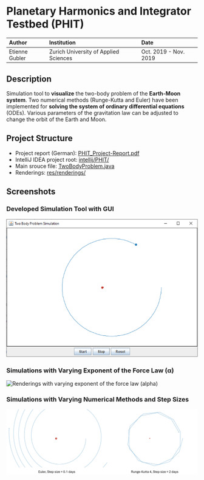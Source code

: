 # Planetary Harmonics and Integrator Testbed (PHIT)

| Author | Institution | Date |
|:---|:---|:---|
| Etienne Gubler | Zurich University of Applied Sciences | Oct. 2019 - Nov. 2019 |

## Description

Simulation tool to **visualize** the two-body problem of the **Earth-Moon system**. Two numerical methods (Runge-Kutta and Euler) have been implemented for **solving the system of ordinary differential equations** (ODEs). Various parameters of the gravitation law can be adjusted to change the orbit of the Earth and Moon.

## Project Structure

- Project report (German): [PHIT_Project-Report.pdf](./docs/report/PHIT_Project-Report.pdf)
- IntelliJ IDEA project root: [intellij/PHIT/](./intellij/PHIT/)
- Main srouce file: [TwoBodyProblem.java](./intellij/PHIT/src/ch/gubleet/phit/TwoBodyProblem.java)
- Renderings: [res/renderings/](./res/renderings/)

## Screenshots

### Developed Simulation Tool with GUI

![Screenshot of the developed simulation tool](./res/readme/screenshot.png)

### Simulations with Varying Exponent of the Force Law (&alpha;)

![Renderings with varying exponent of the force law (alpha)](./res/readme/renderings_varying-alpha.png)

### Simulations with Varying Numerical Methods and Step Sizes

![Renderings with varying numerical methods and step sizes](./res/readme/renderings_varying-method-and-step-size.png)
